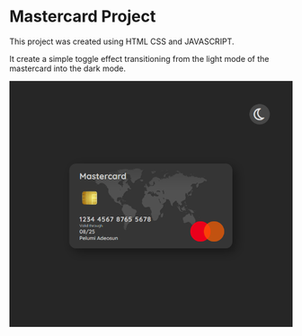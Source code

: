 # Mastercard Project

This project was created using HTML CSS and JAVASCRIPT.

It create a simple toggle effect transitioning from the light mode of the mastercard into the dark mode.

<img src="images\project_mastercad_dark_mode.png" alt=" ">
